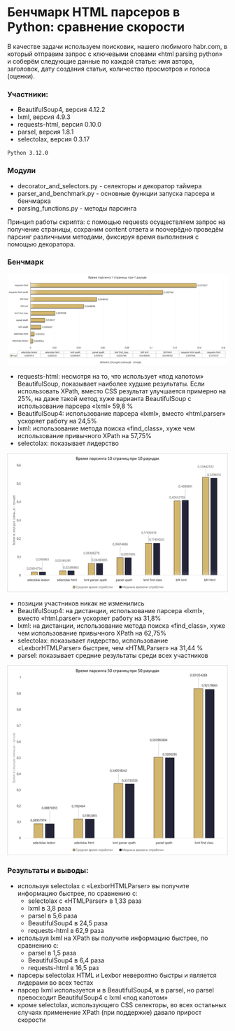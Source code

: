 # Бенчмарк HTML парсеров в Python: сравнение скорости

В качестве задачи используем поисковик, нашего любимого habr.com, в который отправим запрос с 
ключевыми словами «html parsing python» и соберём следующие данные по каждой статье: 
имя автора, заголовок, дату создания статьи, количество просмотров и голоса (оценки).

### Участники:
*	BeautifulSoup4, версия 4.12.2
*	lxml, версия 4.9.3
*	requests-html, версия 0.10.0
*	parsel, версия 1.8.1
*	selectolax, версия 0.3.17

```
Python 3.12.0
```

### Модули
- decorator_and_selectors.py - селекторы и декоратор таймера
- parser_and_benchmark.py - основные функции запуска парсера и бенчмарка
- parsing_functions.py - методы парсинга


Принцип работы скрипта: с помощью requests осуществляем запрос на получение страницы, сохраним 
content ответа и поочерёдно проведём парсинг различными методами, фиксируя время выполнения с 
помощью декоратора.

### Бенчмарк
![Image alt](image/График1_new.png)
*	requests-html: несмотря на то, что использует «под капотом» BeautifulSoup, показывает наиболее худшие результаты. Если использовать XPath, вместо CSS результат улучшается примерно на 25%, на даже такой метод хуже варианта BeautifulSoup с использование парсера «lxml» 59,8 %
*	BeautifulSoup4: использование парсера «lxml», вместо «html.parser» ускоряет работу на 24,5%
*	lxml: использование метода поиска «find_class», хуже чем использование привычного XPath на 57,75%
*	selectolax: показывает лидерство

![Image alt](image/График2_new.png)
*	позиции участников никак не изменились
*	BeautifulSoup4: на дистанции, использование парсера «lxml», вместо «html.parser» ускоряет работу на 31,8%
*	lxml: на дистанции, использование метода поиска «find_class», хуже чем использование привычного XPath на 62,75%
*	selectolax: показывает лидерство, использование «LexborHTMLParser» быстрее, чем «HTMLParser» на 31,44 %
*	parsel: показывает средние результаты среди всех участников

![Image alt](image/График3_new.png)
### Результаты и выводы:
*	используя selectolax с «LexborHTMLParser» вы получите информацию быстрее, по сравнению с:
      *	selectolax с «HTMLParser» в 1,33 раза            
      *	lxml в 3,8 раза      
      *	parsel в 5,6 раза
      *	BeautifulSoup4 в 24,5 раза
      *	requests-html в 62,9 раза
*	используя lxml на XPath вы получите информацию быстрее, по сравнению с:
      *	parsel в 1,5 раза
      *	BeautifulSoup4 в 6,4 раза
      *	requests-html в 16,5 раз
*	парсеры selectolax HTML и Lexbor невероятно быстры и является лидерами во всех тестах
*	парсер lxml используется и в BeautifulSoup4, и в parsel, но parsel превосходит BeautifulSoup4 с lxml «под капотом»
*	кроме selectolax, использующего CSS селекторы, во всех остальных случаях применение XPath (при поддержке) давало прирост скорости


